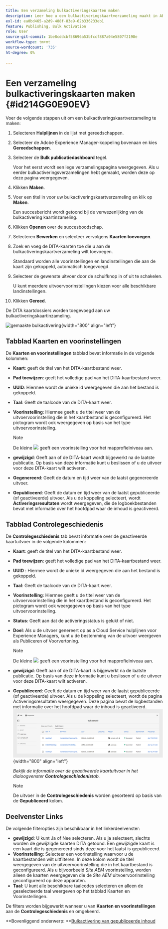 ```yaml
---
title: Een verzameling bulkactiveringskaarten maken
description: Leer hoe u een bulkactiveringskaartverzameling maakt in AEM hulplijnen.
exl-id: ea0bd465-a2d9-488f-83e9-62b336233eb1
feature: Publishing, Bulk Activation
role: User
source-git-commit: 1be8cddcbf58696a53bfccf887a04e5807f2198e
workflow-type: tm+mt
source-wordcount: '735'
ht-degree: 0%

---
```


# Een verzameling bulkactiveringskaarten maken {#id214GG0E90EV}

Voer de volgende stappen uit om een bulkactiveringskaartverzameling te maken:

1. Selecteren **Hulplijnen** in de lijst met gereedschappen.

1. Selecteer de Adobe Experience Manager-koppeling bovenaan en kies **Gereedschappen**.

1. Selecteer de **Bulk publicatiedashboard** tegel.

   Voor het eerst wordt een lege verzamelingspagina weergegeven. Als u eerder bulkactiveringsverzamelingen hebt gemaakt, worden deze op deze pagina weergegeven.

1. Klikken **Maken**.

1. Voer een titel in voor uw bulkactiveringskaartverzameling en klik op **Maken**.

   Een succesbericht wordt getoond bij de verwezenlijking van de bulkactivering kaartinzameling.

1. Klikken **Openen** over de succesboodschap.

1. Selecteren **Bewerken** en selecteer vervolgens **Kaarten toevoegen**.

1. Zoek en voeg de DITA-kaarten toe die u aan de bulkactiveringskaartverzameling wilt toevoegen.

   Standaard worden alle voorinstellingen en landinstellingen die aan de kaart zijn gekoppeld, automatisch toegevoegd.

1. Selecteer de gewenste uitvoer door de schuifknop in of uit te schakelen.

   U kunt meerdere uitvoervoorinstellingen kiezen voor alle beschikbare landinstellingen.

1. Klikken **Gereed**.

De DITA kaartdossiers worden toegevoegd aan uw bulkactiveringskaartinzameling.

![ gemaakte bulkactivering](images/bulk-activation-collection-created.png){width="800" align="left"}

## Tabblad Kaarten en voorinstellingen

De **Kaarten en voorinstellingen** tabblad bevat informatie in de volgende kolommen:

- **Kaart**: geeft de titel van het DITA-kaartbestand weer.
- **Pad toewijzen**: geeft het volledige pad van het DITA-kaartbestand weer.

- **UUID**: Hiermee wordt de unieke id weergegeven die aan het bestand is gekoppeld.

- **Taal**: Geeft de taalcode van de DITA-kaart weer.
- **Voorinstelling**: Hiermee geeft u de titel weer van de uitvoervoorinstelling die in het kaartbestand is geconfigureerd. Het pictogram wordt ook weergegeven op basis van het type uitvoervoorinstelling.

  >[!NOTE]
  >
  > De kleine ![](images/global-preset-icon.svg) geeft een voorinstelling voor het mapprofielniveau aan.

- **gewijzigd**: Geeft aan of de DITA-kaart wordt bijgewerkt na de laatste publicatie. Op basis van deze informatie kunt u beslissen of u de uitvoer voor deze DITA-kaart wilt activeren.
- **Gegenereerd**: Geeft de datum en tijd weer van de laatst gegenereerde uitvoer.
- **Gepubliceerd**: Geeft de datum en tijd weer van de laatst gepubliceerde (of geactiveerde) uitvoer. Als u de koppeling selecteert, wordt **Activeringsresultaten** wordt weergegeven, die de logboekbestanden bevat met informatie over het hoofdpad waar de inhoud is geactiveerd.

## Tabblad Controlegeschiedenis

De **Controlegeschiedenis** tab bevat informatie over de geactiveerde kaartuitvoer in de volgende kolommen:
- **Kaart**: geeft de titel van het DITA-kaartbestand weer.
- **Pad toewijzen**: geeft het volledige pad van het DITA-kaartbestand weer.
- **UUID** : Hiermee wordt de unieke id weergegeven die aan het bestand is gekoppeld.
- **Taal**: Geeft de taalcode van de DITA-kaart weer.
- **Voorinstelling**: Hiermee geeft u de titel weer van de uitvoervoorinstelling die in het kaartbestand is geconfigureerd. Het pictogram wordt ook weergegeven op basis van het type uitvoervoorinstelling.
- **Status**: Geeft aan dat de activeringsstatus is gelukt of niet.
- **Doel**: Als u de uitvoer genereert op as a Cloud Service hulplijnen voor Experience Managers, kunt u de bestemming van de uitvoer weergeven als Publiceren of Voorvertoning.

  >[!NOTE]
  >
  > De kleine ![](images/global-preset-icon.svg) geeft een voorinstelling voor het mapprofielniveau aan.

- **gewijzigd**: Geeft aan of de DITA-kaart is bijgewerkt na de laatste publicatie. Op basis van deze informatie kunt u beslissen of u de uitvoer voor deze DITA-kaart wilt activeren.
- **Gepubliceerd**: Geeft de datum en tijd weer van de laatst gepubliceerde (of geactiveerde) uitvoer. Als u de koppeling selecteert, wordt de pagina Activeringsresultaten weergegeven. Deze pagina bevat de logbestanden met informatie over het hoofdpad waar de inhoud is geactiveerd.
  ![ gemaakt tabblad Geschiedenis van collectie voor bulkactivering](images/bulk-collection-audit-history.png){width="800" align="left"}

  *Bekijk de informatie over de geactiveerde kaartuitvoer in het dialoogvenster **Controlegeschiedenis**tab.*


  >[!NOTE]
  >
  > De uitvoer in de **Controlegeschiedenis** worden gesorteerd op basis van de **Gepubliceerd** kolom.



## Deelvenster Links

De volgende filteropties zijn beschikbaar in het linkerdeelvenster:

- **gewijzigd**: U kunt Ja of Nee selecteren. Als u ja selecteert, slechts worden de gewijzigde kaarten DITA getoond. Een gewijzigde kaart is een kaart die is gegenereerd sinds deze voor het laatst is gepubliceerd.
- **Voorinstelling**: Selecteer een voorinstelling waarvoor u de kaartbestanden wilt uitfilteren. In deze kolom wordt de titel weergegeven van de uitvoervoorinstelling die in het kaartbestand is geconfigureerd. Als u bijvoorbeeld *Site AEM* voorinstelling, worden alleen de kaarten weergegeven die de *Site AEM* uitvoervoorinstelling geconfigureerd op deze apparaten.
- **Taal**: U kunt alle beschikbare taalcodes selecteren en alleen de geselecteerde taal weergeven op het tabblad Kaarten en Voorinstellingen.

De filters worden bijgewerkt wanneer u van **Kaarten en voorinstellingen** aan de **Controlegeschiedenis** en omgekeerd.

**Bovenliggend onderwerp: **[Bulkactivering van gepubliceerde inhoud](conf-bulk-activation.md)
